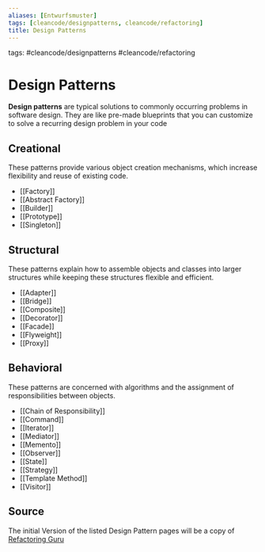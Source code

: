 ```yaml
---
aliases: [Entwurfsmuster]
tags: [cleancode/designpatterns, cleancode/refactoring]
title: Design Patterns
---
```

tags: #cleancode/designpatterns #cleancode/refactoring 

# Design Patterns
**Design patterns** are typical solutions to commonly occurring problems in software design. They are like pre-made blueprints that you can customize to solve a recurring design problem in your code
## Creational
These patterns provide various object creation mechanisms, which increase flexibility and reuse of existing code.
- [[Factory]]
- [[Abstract Factory]]
- [[Builder]]
- [[Prototype]]
- [[Singleton]]
## Structural
These patterns explain how to assemble objects and classes into larger structures while keeping these structures flexible and efficient.
- [[Adapter]]
- [[Bridge]]
- [[Composite]]
- [[Decorator]]
- [[Facade]]
- [[Flyweight]]
- [[Proxy]]
## Behavioral
These patterns are concerned with algorithms and the assignment of responsibilities between objects.
- [[Chain of Responsibility]]
- [[Command]]
- [[Iterator]]
- [[Mediator]]
- [[Memento]]
- [[Observer]]
- [[State]]
- [[Strategy]]
- [[Template Method]]
- [[Visitor]]

## Source
The initial Version of the listed Design Pattern pages will be a copy of [Refactoring Guru](https://refactoring.guru/design-patterns)